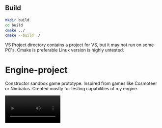 ## Build

```bash
mkdir build
cd build
cmake ../
cmake --build ./
```
VS Project directory contains a project for VS, but it may not run on some PC's. Cmake is preferable 
Linux version is highly untested.
# Engine-project
Constructor sandbox game prototype. Inspired from games like Cosmoteer or Nimbatus.
Created mostly for testing capabilities of my engine.

<video src='https://github.com/gfifgfifofich/Engine-project-/blob/main/Cmake/resources/demo.mp4' width=180/>
## Screenshots
Some test ships

![github3](https://github.com/gfifgfifofich/Engine-project-/blob/main/VS%20project/Textures/craft1.png)

![github3](https://github.com/gfifgfifofich/Engine-project-/blob/main/VS%20project/Textures/craft2.png)

Building mode

![github3](https://github.com/gfifgfifofich/Engine-project-/blob/main/VS%20project/Textures/Screenshot_3.png)

Fighting a dummy craft
![github3](https://github.com/gfifgfifofich/Engine-project-/blob/main/VS%20project/Textures/Screenshot_1.png)
